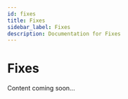 ```yaml
---
id: fixes
title: Fixes
sidebar_label: Fixes
description: Documentation for Fixes
---
```


# Fixes

Content coming soon...
